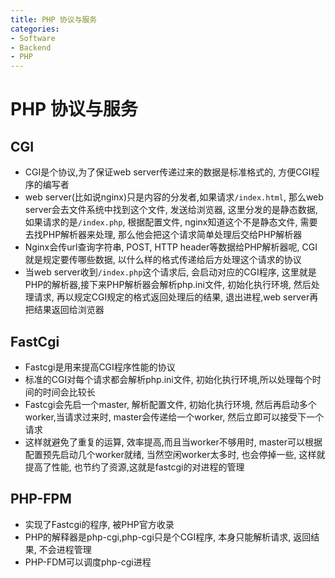 ```yaml
---
title: PHP 协议与服务
categories:
- Software
- Backend
- PHP
---
```

# PHP 协议与服务

## CGI

- CGI是个协议,为了保证web server传递过来的数据是标准格式的, 方便CGI程序的编写者
- web server(比如说nginx)只是内容的分发者,如果请求`/index.html`, 那么web server会去文件系统中找到这个文件, 发送给浏览器, 这里分发的是静态数据,如果请求的是`/index.php`, 根据配置文件, nginx知道这个不是静态文件, 需要去找PHP解析器来处理, 那么他会把这个请求简单处理后交给PHP解析器
- Nginx会传url查询字符串, POST, HTTP header等数据给PHP解析器呢, CGI就是规定要传哪些数据, 以什么样的格式传递给后方处理这个请求的协议
- 当web server收到`/index.php`这个请求后, 会启动对应的CGI程序, 这里就是PHP的解析器,接下来PHP解析器会解析php.ini文件, 初始化执行环境, 然后处理请求, 再以规定CGI规定的格式返回处理后的结果, 退出进程,web server再把结果返回给浏览器

## FastCgi

- Fastcgi是用来提高CGI程序性能的协议
- 标准的CGI对每个请求都会解析php.ini文件, 初始化执行环境,所以处理每个时间的时间会比较长
- Fastcgi会先启一个master, 解析配置文件, 初始化执行环境, 然后再启动多个worker,当请求过来时, master会传递给一个worker, 然后立即可以接受下一个请求
- 这样就避免了重复的运算, 效率提高,而且当worker不够用时, master可以根据配置预先启动几个worker就绪, 当然空闲worker太多时, 也会停掉一些, 这样就提高了性能, 也节约了资源,这就是fastcgi的对进程的管理

## PHP-FPM

- 实现了Fastcgi的程序, 被PHP官方收录
- PHP的解释器是php-cgi,php-cgi只是个CGI程序, 本身只能解析请求, 返回结果, 不会进程管理
- PHP-FDM可以调度php-cgi进程